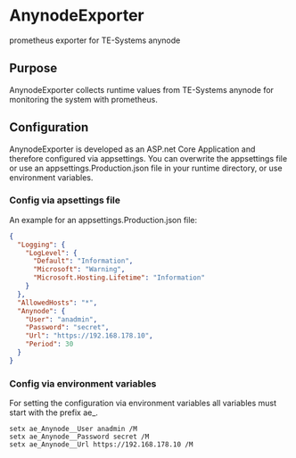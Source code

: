 # AnynodeExporter
prometheus exporter for TE-Systems anynode
## Purpose
AnynodeExporter collects runtime values from TE-Systems anynode for monitoring the system with prometheus.
## Configuration
AnynodeExporter is developed as an ASP.net Core Application and therefore configured via appsettings. You can overwrite the appsettings file or use an appsettings.Production.json file in your runtime directory, or use environment variables.
### Config via apsettings file
An example for an appsettings.Production.json file:
```json
{
  "Logging": {
    "LogLevel": {
      "Default": "Information",
      "Microsoft": "Warning",
      "Microsoft.Hosting.Lifetime": "Information"
    }
  },
  "AllowedHosts": "*",
  "Anynode": {
    "User": "anadmin",
    "Password": "secret",
    "Url": "https://192.168.178.10",
    "Period": 30
  }
}
```
### Config via environment variables
For setting the configuration via environment variables all variables must start with the prefix ae_. 
```
setx ae_Anynode__User anadmin /M
setx ae_Anynode__Password secret /M
setx ae_Anynode__Url https://192.168.178.10 /M
```
